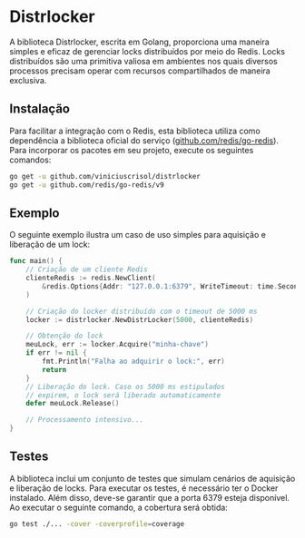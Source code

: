 # Distrlocker

A biblioteca Distrlocker, escrita em Golang, proporciona uma maneira simples e eficaz de gerenciar locks distribuídos
por meio do Redis. Locks distribuídos são uma primitiva valiosa em ambientes nos quais diversos processos precisam
operar com recursos compartilhados de maneira exclusiva.

## Instalação

Para facilitar a integração com o Redis, esta biblioteca utiliza como dependência a biblioteca oficial do serviço
([github.com/redis/go-redis](https://github.com/redis/go-redis)). Para incorporar os pacotes em seu projeto, execute os
seguintes comandos:

```bash
go get -u github.com/viniciuscrisol/distrlocker
go get -u github.com/redis/go-redis/v9
```

## Exemplo

O seguinte exemplo ilustra um caso de uso simples para aquisição e liberação de um lock:

```go
func main() {
    // Criação de um cliente Redis
    clienteRedis := redis.NewClient(
        &redis.Options{Addr: "127.0.0.1:6379", WriteTimeout: time.Second * 3},
    )

    // Criação do locker distribuído com o timeout de 5000 ms
    locker := distrlocker.NewDistrLocker(5000, clienteRedis)

    // Obtenção do lock
    meuLock, err := locker.Acquire("minha-chave")
    if err != nil {
        fmt.Println("Falha ao adquirir o lock:", err)
        return
    }
    // Liberação do lock. Caso os 5000 ms estipulados
    // expirem, o lock será liberado automaticamente
    defer meuLock.Release()

    // Processamento intensivo...
}
```

## Testes

A biblioteca inclui um conjunto de testes que simulam cenários de aquisição e liberação de locks. Para executar os
testes, é necessário ter o Docker instalado. Além disso, deve-se garantir que a porta 6379 esteja disponível.
Ao executar o seguinte comando, a cobertura será obtida:

```bash
go test ./... -cover -coverprofile=coverage
```
